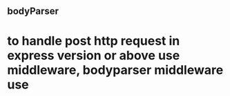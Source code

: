 ## bodyParser
# to handle post http request in express version or above use middleware, bodyparser  middleware use 